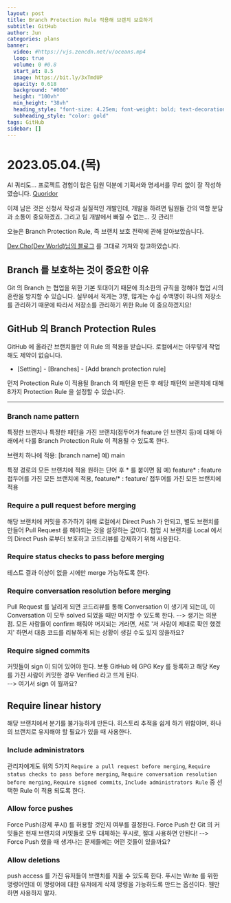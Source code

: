 ```yaml
---
layout: post
title: Branch Protection Rule 적용해 브랜치 보호하기
subtitle: GitHub
author: Jun
categories: plans
banner:
  video: #https://vjs.zencdn.net/v/oceans.mp4
  loop: true
  volume: 0 #0.8
  start_at: 8.5
  image: https://bit.ly/3xTmdUP
  opacity: 0.618
  background: "#000"
  height: "100vh"
  min_height: "38vh"
  heading_style: "font-size: 4.25em; font-weight: bold; text-decoration: underline"
  subheading_style: "color: gold"
tags: GitHub
sidebar: []
---
```



# 2023.05.04.(목)


AI 쿼리도... 
프로젝트 경험이 많은 팀원 덕분에 기획서와 명세서를 무리 없이 잘 작성하였습니다.
[Quoridor](https://github.com/junnie082/Quoridor)

이제 남은 것은 신청서 작성과 실질적인 개발인데, 개발을 하려면 팀원들 간의 역할 분담과 소통이 중요하겠죠.
그리고 팀 개발에서 빠질 수 없는... 깃 관리!!

오늘은 Branch Protection Rule, 즉 브랜치 보호 전략에 관해 알아보았습니다.

[Dev.Cho(Dev World)님의 블로그](https://kotlinworld.com/292#Require%C-%A-status%C-%A-checks%C-%A-to%C-%A-pass%C-%A-before%C-%A-merging) 를 그대로 가져와 참고하였습니다.




## Branch 를 보호하는 것이 중요한 이유

Git 의 Branch 는 협업을 위한 기본 토대이기 때문에 최소한의 규칙을 정해야 협업 시의 혼란을 방지할 수 있습니다. 실무에서 적게는 3명, 많게는 수십 수백명이 하나의 저장소를 관리하기 때문에 따라서 저장소를 관리하기 위한 Rule 이 중요하겠지요!


## GitHub 의 Branch Protection Rules

GitHub 에 올라간 브랜치들만 이 Rule 의 적용을 받습니다. 로컬에서는 아무렇게 작업해도 제약이 없습니다. 

* [Setting] - [Branches] - [Add branch protection rule]


먼저 Protection Rule 이 적용될 Branch 의 패턴을 만든 후 해당 패턴의 브랜치에 대해 8가지 Protection Rule 을 설정할 수 있습니다.

---------------------------------------------------------

### Branch name pattern

특정한 브랜치나 특정한 패턴을 가진 브랜치(점두어가 feature 인 브랜치 등)에 대해 아래에서 다룰 Branch Protection Rule 이 적용될 수 있도록 한다.

브랜치 하나에 적용: [branch name]
예) main

특정 경로의 모든 브랜치에 적용 원하는 단어 후 * 를 붙이면 됨
예) feature* : feature 접두어를 가진 모든 브랜치에 적용, feature/* : feature/ 접두어를 가진 모든 브랜치에 적용  
  
  
  
### Require a pull request before merging  
  
해당 브랜치에 커밋을 추가하기 위해 로컬에서 Direct Push 가 안되고, 별도 브랜치를 만들어 Pull Request 를 해야되는 것을 설정하는 값이다. 협업 시 브랜치를 Local 에서의 Direct Push 로부터 보호하고 코드리뷰를 강제하기 위해 사용한다.  
  
    

### Require status checks to pass before merging    
  
테스트 결과 이상이 없을 시에만 merge 가능하도록 한다.  



### Require conversation resolution before merging  

Pull Request 를 날리게 되면 코드리뷰를 통해 Conversation 이 생기게 되는데, 이 Conversation 이 모두 solved 되었을 때만 머지할 수 있도록 한다.
--> 생기는 의문점. 모든 사람들이 confirm 해줘야 머지되는 거라면, 서로 '저 사람이 제대로 확인 했겠지' 하면서 대충 코드를 리뷰하게 되는 상황이 생길 수도 있지 않을까요?   



### Require signed commits

커밋들이 sign 이 되어 있어야 한다. 보통 GitHub 에 GPG Key 를 등록하고 해당 Key 를 가진 사람이 커밋한 경우 Verified 라고 뜨게 된다.  
--> 여기서 sign 이 뭘까요?  



## Require linear history  

해당 브랜치에서 분기를 불가능하게 만든다. 히스토리 추적을 쉽게 하기 위함이며, 하나의 브랜치로 유지해야 할 필요가 있을 때 사용한다.



### Include administrators

관리자에게도 위의 5가지 `Require a pull request before merging`, `Require status checks to pass before merging`, `Require conversation resolution before merging`, `Require signed commits`, `Include administrators Rule` 중 선택한 Rule 이 적용 되도록 한다.


### Allow force pushes

Force Push(강제 푸시) 를 허용할 것인지 여부를 결정한다. Force Push 란 Git 의 커밋들은 현재 브랜치의 커밋들로 모두 대체하는 푸시로, 절대 사용하면 안된다!
--> Force Push 했을 때 생겨나는 문제들에는 어떤 것들이 있을까요?


  
### Allow deletions  

push access 를 가진 유저들이 브랜치를 지울 수 있도록 한다. 푸시는 Write 를 위한 명령어인데 이 명령어에 대한 유저에게 삭제 명령을 가능하도록 만드는 옵션이다. 웬만하면 사용하지 말자. 

